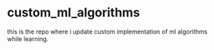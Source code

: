 # custom_ml_algorithms
this is the repo where i update custom implementation of ml algorithms while learning.
